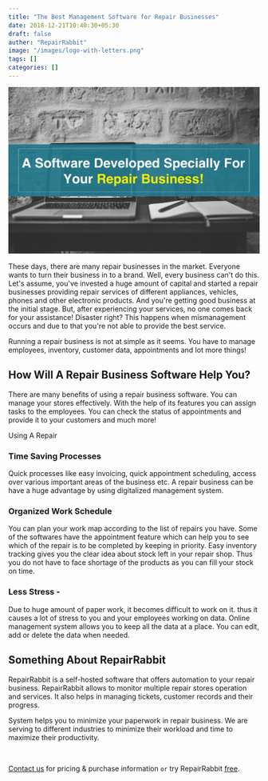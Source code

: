 ```yaml
---
title: "The Best Management Software for Repair Businesses"
date: 2018-12-21T10:40:30+05:30
draft: false
auther: "RepairRabbit"
image: "/images/logo-with-letters.png"
tags: []
categories: []
---
```


<img src="/images/blogs/the-best-management-software-for-repair-businesses-min.jpg" />

These days, there are many repair businesses in the market. Everyone wants to turn their business in to a brand. Well, every business can't do this. Let's assume, you've invested a huge amount of capital and started a repair businesses providing repair services of different appliances, vehicles, phones and other electronic products. And you're getting good business at the initial stage. But, after experiencing your services, no one comes back for your assistance! Disaster right? This happens when mismanagement occurs and due to that you're not able to provide the best service.

Running a repair business is not at simple as it seems. You have to manage employees, inventory, customer data, appointments and lot more things!

## How Will A Repair Business Software Help You?

There are many benefits of using a repair business software. You can manage your stores effectively. With the help of its features you can assign tasks to the employees. You can check the status of appointments and provide it to your customers and much more!

Using A Repair 


### Time Saving Processes

Quick processes like easy invoicing, quick appointment scheduling, access over various important areas of the business etc. A repair business can be have a huge advantage by using digitalized management system.

### Organized Work Schedule 

You can plan your work map according to the list of repairs you have. Some of the softwares have the appointment feature which can help you to see which of the repair is to be completed by keeping in priority. Easy inventory tracking gives you the clear idea about stock left in your repair shop. Thus you do not have to face shortage of the products as you can fill your stock on time.

### Less Stress - 

Due to huge amount of paper work, it becomes difficult to work on it. thus it causes a lot of stress to you and your employees working on data. Online management system allows you to keep all the data at a place. You can edit, add or delete the data when needed.

## Something About RepairRabbit

RepairRabbit is a self-hosted software that offers automation to your repair business. RepairRabbit allows to monitor multiple repair stores operation and services. It also helps in managing tickets, customer records and their progress.

System helps you to minimize your paperwork in repair business. We are serving to different industries to minimize their workload and time to maximize their productivity.

<br>

<a href="mailto:contact@repairrabbit.co?subject=Query of RepairRabbit" target="_blank">Contact us</a> for pricing & purchase information `or` try RepairRabbit <a href="https://demo.repairrabbit.co/admin" rel="noopener" target="_blank" title="RepairRabbit Demo">free</a>.

<br>




